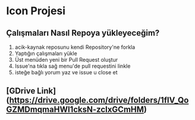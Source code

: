 # Icon Projesi

## Çalışmaları Nasıl Repoya yükleyeceğim?
1. acik-kaynak reposunu kendi Repository'ne forkla
2. Yaptığın çalışmaları yükle
3. Üst menüden yeni bir Pull Request oluştur
4. Issue'na tıkla sağ menu'de pull requestini linkle
5. isteğe bağlı yorum yaz ve issue u close et 

## [GDrive Link] (https://drive.google.com/drive/folders/1flV_QoGZMDmqmaHWl1cksN-zcIxGCmHM)
